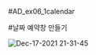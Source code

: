 #AD_ex06_1calendar

#날짜 예약창 만들기 

![Dec-17-2021 21-31-45](https://user-images.githubusercontent.com/88240177/146545211-4f23d79f-703c-4481-b524-0fb5d8a31f64.gif)
